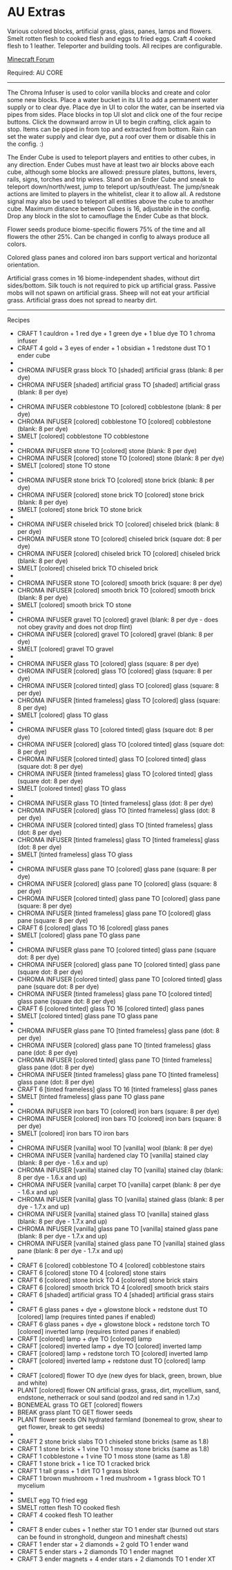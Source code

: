 AU Extras
==========

Various colored blocks, artificial grass, glass, panes, lamps and flowers.
Smelt rotten flesh to cooked flesh and eggs to fried eggs.
Craft 4 cooked flesh to 1 leather.
Teleporter and building tools.
All recipes are configurable.

[Minecraft Forum](http://www.minecraftforum.net/topic/1945197-)

Required: AU CORE

***

The Chroma Infuser is used to color vanilla blocks and create and color some new blocks.
Place a water bucket in its UI to add a permanent water supply or to clear dye.
Place dye in UI to color the water, can be inserted via pipes from sides.
Place blocks in top UI slot and click one of the four recipe buttons.
Click the downward arrow in UI to begin crafting, click again to stop.
Items can be piped in from top and extracted from bottom.
Rain can set the water supply and clear dye, put a roof over them or disable this in the config. :)

The Ender Cube is used to teleport players and entities to other cubes, in any direction.
Ender Cubes must have at least two air blocks above each cube, although some blocks are allowed:
	pressure plates, buttons, levers, rails, signs, torches and trip wires.
Stand on an Ender Cube and sneak to teleport down/north/west, jump to teleport up/south/east.
The jump/sneak actions are limited to players in the whitelist, clear it to allow all.
A redstone signal may also be used to teleport all entities above the cube to another cube.
Maximum distance between Cubes is 16, adjustable in the config.
Drop any block in the slot to camouflage the Ender Cube as that block.

Flower seeds produce biome-specific flowers 75% of the time and all flowers the other 25%.
Can be changed in config to always produce all colors.

Colored glass panes and colored iron bars support vertical and horizontal orientation.

Artificial grass comes in 16 biome-independent shades, without dirt sides/bottom.
Silk touch is not required to pick up artificial grass.
Passive mobs will not spawn on artificial grass.
Sheep will not eat your artificial grass.
Artificial grass does not spread to nearby dirt.

***

Recipes

* CRAFT 1 cauldron + 1 red dye + 1 green dye + 1 blue dye TO 1 chroma infuser
* CRAFT 4 gold + 3 eyes of ender + 1 obsidian + 1 redstone dust TO 1 ender cube
* 
* CHROMA INFUSER grass block TO [shaded] artificial grass (blank: 8 per dye)
* CHROMA INFUSER [shaded] artificial grass TO [shaded] artificial grass (blank: 8 per dye)
* 
* CHROMA INFUSER cobblestone TO [colored] cobblestone (blank: 8 per dye)
* CHROMA INFUSER [colored] cobblestone TO [colored] cobblestone (blank: 8 per dye)
* SMELT [colored] cobblestone TO cobblestone
* 
* CHROMA INFUSER stone TO [colored] stone (blank: 8 per dye)
* CHROMA INFUSER [colored] stone TO [colored] stone (blank: 8 per dye)
* SMELT [colored] stone TO stone
* 
* CHROMA INFUSER stone brick TO [colored] stone brick (blank: 8 per dye)
* CHROMA INFUSER [colored] stone brick TO [colored] stone brick (blank: 8 per dye)
* SMELT [colored] stone brick TO stone brick
* 
* CHROMA INFUSER chiseled brick TO [colored] chiseled brick (blank: 8 per dye)
* CHROMA INFUSER stone TO [colored] chiseled brick (square dot: 8 per dye)
* CHROMA INFUSER [colored] chiseled brick TO [colored] chiseled brick (blank: 8 per dye)
* SMELT [colored] chiseled brick TO chiseled brick
* 
* CHROMA INFUSER stone TO [colored] smooth brick (square: 8 per dye)
* CHROMA INFUSER [colored] smooth brick TO [colored] smooth brick (blank: 8 per dye)
* SMELT [colored] smooth brick TO stone
* 
* CHROMA INFUSER gravel TO [colored] gravel (blank: 8 per dye - does not obey gravity and does not drop flint)
* CHROMA INFUSER [colored] gravel TO [colored] gravel (blank: 8 per dye)
* SMELT [colored] gravel TO gravel
* 
* CHROMA INFUSER glass TO [colored] glass (square: 8 per dye)
* CHROMA INFUSER [colored] glass TO [colored] glass (square: 8 per dye)
* CHROMA INFUSER [colored tinted] glass TO [colored] glass (square: 8 per dye)
* CHROMA INFUSER [tinted frameless] glass TO [colored] glass (square: 8 per dye)
* SMELT [colored] glass TO glass
* 
* CHROMA INFUSER glass TO [colored tinted] glass (square dot: 8 per dye)
* CHROMA INFUSER [colored] glass TO [colored tinted] glass (square dot: 8 per dye)
* CHROMA INFUSER [colored tinted] glass TO [colored tinted] glass (square dot: 8 per dye)
* CHROMA INFUSER [tinted frameless] glass TO [colored tinted] glass (square dot: 8 per dye)
* SMELT [colored tinted] glass TO glass
* 
* CHROMA INFUSER glass TO [tinted frameless] glass (dot: 8 per dye)
* CHROMA INFUSER [colored] glass TO [tinted frameless] glass (dot: 8 per dye)
* CHROMA INFUSER [colored tinted] glass TO [tinted frameless] glass (dot: 8 per dye)
* CHROMA INFUSER [tinted frameless] glass TO [tinted frameless] glass (dot: 8 per dye)
* SMELT [tinted frameless] glass TO glass
*
* CHROMA INFUSER glass pane TO [colored] glass pane (square: 8 per dye)
* CHROMA INFUSER [colored] glass pane TO [colored] glass (square: 8 per dye)
* CHROMA INFUSER [colored tinted] glass pane TO [colored] glass pane (square: 8 per dye)
* CHROMA INFUSER [tinted frameless] glass pane TO [colored] glass pane (square: 8 per dye)
* CRAFT 6 [colored] glass TO 16 [colored] glass panes
* SMELT [colored] glass pane TO glass pane
* 
* CHROMA INFUSER glass pane TO [colored tinted] glass pane (square dot: 8 per dye)
* CHROMA INFUSER [colored] glass pane TO [colored tinted] glass pane (square dot: 8 per dye)
* CHROMA INFUSER [colored tinted] glass pane TO [colored tinted] glass pane (square dot: 8 per dye)
* CHROMA INFUSER [tinted frameless] glass pane TO [colored tinted] glass pane (square dot: 8 per dye)
* CRAFT 6 [colored tinted] glass TO 16 [colored tinted] glass panes
* SMELT [colored tinted] glass pane TO glass pane
* 
* CHROMA INFUSER glass pane TO [tinted frameless] glass pane (dot: 8 per dye)
* CHROMA INFUSER [colored] glass pane TO [tinted frameless] glass pane (dot: 8 per dye)
* CHROMA INFUSER [colored tinted] glass pane TO [tinted frameless] glass pane (dot: 8 per dye)
* CHROMA INFUSER [tinted frameless] glass pane TO [tinted frameless] glass pane (dot: 8 per dye)
* CRAFT 6 [tinted frameless] glass TO 16 [tinted frameless] glass panes
* SMELT [tinted frameless] glass pane TO glass pane
* 
* CHROMA INFUSER iron bars TO [colored] iron bars (square: 8 per dye)
* CHROMA INFUSER [colored] iron bars TO [colored] iron bars (square: 8 per dye)
* SMELT [colored] iron bars TO iron bars
* 
* CHROMA INFUSER [vanilla] wool TO [vanilla] wool (blank: 8 per dye)
* CHROMA INFUSER [vanilla] hardened clay TO [vanilla] stained clay (blank: 8 per dye - 1.6.x and up)
* CHROMA INFUSER [vanilla] stained clay TO [vanilla] stained clay (blank: 8 per dye - 1.6.x and up)
* CHROMA INFUSER [vanilla] carpet TO [vanilla] carpet (blank: 8 per dye - 1.6.x and up)
* CHROMA INFUSER [vanilla] glass TO [vanilla] stained glass (blank: 8 per dye - 1.7.x and up)
* CHROMA INFUSER [vanilla] stained glass TO [vanilla] stained glass (blank: 8 per dye - 1.7.x and up)
* CHROMA INFUSER [vanilla] glass pane TO [vanilla] stained glass pane (blank: 8 per dye - 1.7.x and up)
* CHROMA INFUSER [vanilla] stained glass pane TO [vanilla] stained glass pane (blank: 8 per dye - 1.7.x and up)
* 
* CRAFT 6 [colored] cobblestone TO 4 [colored] cobblestone stairs
* CRAFT 6 [colored] stone TO 4 [colored] stone stairs
* CRAFT 6 [colored] stone brick TO 4 [colored] stone brick stairs
* CRAFT 6 [colored] smooth brick TO 4 [colored] smooth brick stairs
* CRAFT 6 [shaded] artificial grass TO 4 [shaded] artificial grass stairs
* 
* CRAFT 6 glass panes + dye + glowstone block + redstone dust TO [colored] lamp (requires tinted panes if enabled)
* CRAFT 6 glass panes + dye + glowstone block + redstone torch TO [colored] inverted lamp (requires tinted panes if enabled)
* CRAFT [colored] lamp + dye TO [colored] lamp
* CRAFT [colored] inverted lamp + dye TO [colored] inverted lamp
* CRAFT [colored] lamp + redstone torch TO [colored] inverted lamp
* CRAFT [colored] inverted lamp + redstone dust TO [colored] lamp
* 
* CRAFT [colored] flower TO dye (new dyes for black, green, brown, blue and white)
* PLANT [colored] flower ON artificial grass, grass, dirt, mycellium, sand, endstone, netherrack or soul sand (podzol and red sand in 1.7.x)
* BONEMEAL grass TO GET [colored] flowers
* BREAK grass plant TO GET flower seeds
* PLANT flower seeds ON hydrated farmland (bonemeal to grow, shear to get flower, break to get seeds)
* 
* CRAFT 2 stone brick slabs TO 1 chiseled stone bricks (same as 1.8)
* CRAFT 1 stone brick + 1 vine TO 1 mossy stone bricks (same as 1.8)
* CRAFT 1 cobblestone + 1 vine TO 1 moss stone (same as 1.8)
* CRAFT 1 stone brick + 1 ice TO 1 cracked brick
* CRAFT 1 tall grass + 1 dirt TO 1 grass block
* CRAFT 1 brown mushroom + 1 red mushroom + 1 grass block TO 1 mycelium
*
* SMELT egg TO fried egg
* SMELT rotten flesh TO cooked flesh
* CRAFT 4 cooked flesh TO leather
*
* CRAFT 8 ender cubes + 1 nether star TO 1 ender star (burned out stars can be found in stronghold, dungeon and mineshaft chests)
* CRAFT 1 ender star + 2 diamonds + 2 gold TO 1 ender wand
* CRAFT 5 ender stars + 2 diamonds TO 1 ender magnet
* CRAFT 3 ender magnets + 4 ender stars + 2 diamonds TO 1 ender XT
